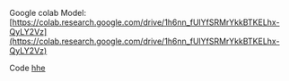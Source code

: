 


Google colab Model:
[https://colab.research.google.com/drive/1h6nn_fUlYfSRMrYkkBTKELhx-QyLY2Vz](https://colab.research.google.com/drive/1h6nn_fUlYfSRMrYkkBTKELhx-QyLY2Vz)

Code
[hhe](ddd)
